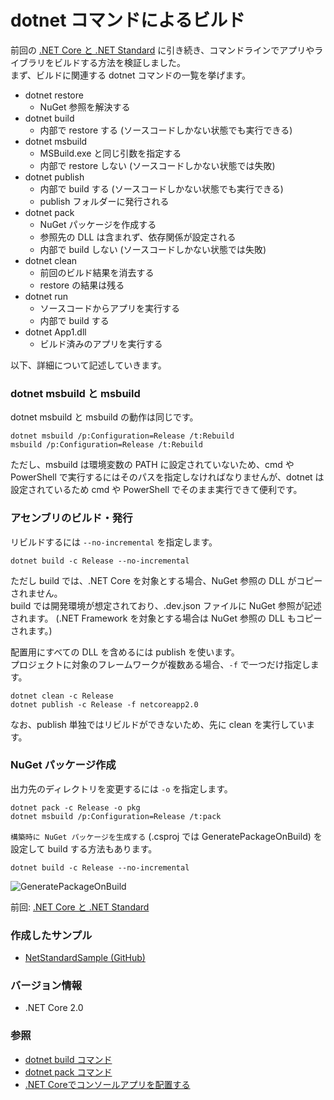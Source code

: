 # dotnet コマンドによるビルド
前回の [.NET Core と .NET Standard](DotNet-Core-Standard.md) に引き続き、コマンドラインでアプリやライブラリをビルドする方法を検証しました。  
まず、ビルドに関連する dotnet コマンドの一覧を挙げます。

- dotnet restore
  - NuGet 参照を解決する
- dotnet build
 	- 内部で restore する (ソースコードしかない状態でも実行できる)
- dotnet msbuild
  - MSBuild.exe と同じ引数を指定する
  - 内部で restore しない (ソースコードしかない状態では失敗)
- dotnet publish
  - 内部で build する (ソースコードしかない状態でも実行できる)
  - publish フォルダーに発行される
- dotnet pack
  - NuGet パッケージを作成する
  - 参照先の DLL は含まれず、依存関係が設定される
  - 内部で build しない (ソースコードしかない状態では失敗)
- dotnet clean
  - 前回のビルド結果を消去する
  - restore の結果は残る
- dotnet run
  - ソースコードからアプリを実行する
  - 内部で build する
- dotnet App1.dll
  - ビルド済みのアプリを実行する

以下、詳細について記述していきます。

### dotnet msbuild と msbuild
dotnet msbuild と msbuild の動作は同じです。
```
dotnet msbuild /p:Configuration=Release /t:Rebuild
msbuild /p:Configuration=Release /t:Rebuild
```

ただし、msbuild は環境変数の PATH に設定されていないため、cmd や PowerShell で実行するにはそのパスを指定しなければなりませんが、dotnet は設定されているため cmd や PowerShell でそのまま実行できて便利です。

### アセンブリのビルド・発行
リビルドするには `--no-incremental` を指定します。
```
dotnet build -c Release --no-incremental
```

ただし build では、.NET Core を対象とする場合、NuGet 参照の DLL がコピーされません。  
build では開発環境が想定されており、.dev.json ファイルに NuGet 参照が記述されます。
(.NET Framework を対象とする場合は NuGet 参照の DLL もコピーされます。)

配置用にすべての DLL を含めるには publish を使います。  
プロジェクトに対象のフレームワークが複数ある場合、`-f` で一つだけ指定します。
```
dotnet clean -c Release
dotnet publish -c Release -f netcoreapp2.0
```

なお、publish 単独ではリビルドができないため、先に clean を実行しています。

### NuGet パッケージ作成
出力先のディレクトリを変更するには `-o` を指定します。
```
dotnet pack -c Release -o pkg
dotnet msbuild /p:Configuration=Release /t:pack
```

`構築時に NuGet パッケージを生成する` (.csproj では GeneratePackageOnBuild) を設定して build する方法もあります。
```
dotnet build -c Release --no-incremental
```

![GeneratePackageOnBuild](https://github.com/sakapon/Samples-2018/blob/master/Images/NetStandardSample/GeneratePackageOnBuild.png)

前回: [.NET Core と .NET Standard](DotNet-Core-Standard.md)

### 作成したサンプル
- [NetStandardSample (GitHub)](https://github.com/sakapon/Samples-2018/tree/master/NetStandardSample)

### バージョン情報
- .NET Core 2.0

### 参照
- [dotnet build コマンド](https://docs.microsoft.com/ja-jp/dotnet/core/tools/dotnet-build)
- [dotnet pack コマンド](https://docs.microsoft.com/ja-jp/dotnet/core/tools/dotnet-pack)
- [.NET Coreでコンソールアプリを配置する](https://www.buildinsider.net/language/dotnetcore/04)
